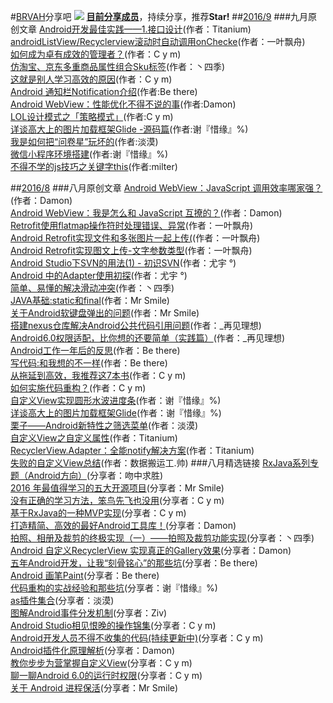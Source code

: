 #[BRVAH](https://github.com/CymChad/BaseRecyclerViewAdapterHelper)分享吧
![](https://github.com/CymChad/BRVAHST/blob/master/share.png)
**[目前分享成员](https://github.com/CymChad/BRVAHST/blob/master/Member.md)**，持续分享，推荐**Star!**
##[2016/9](https://github.com/CymChad/BRVAHST/blob/master/September.md)
###九月原创文章
[Android开发最佳实践——1.接口设计](http://loshine.me/2016/09/01/android-best-practice-p1-interface-design/)(作者：Titanium)  
[androidListView/Recyclerview滚动时自动调用onChecke](http://blog.csdn.net/jdsjlzx/article/details/52426868)(作者：一叶飘舟)  
[如何成为卓有成效的管理者？](http://www.jianshu.com/p/9240d7cbbb37)(作者：C y m)  
[仿淘宝、京东多重商品属性组合Sku标签](http://blog.csdn.net/qq_32763839/article/details/52449037)(作者：丶四季)  
[这就是别人学习高效的原因](http://www.jianshu.com/p/f01ec37c61e2)(作者：C y m)  
[Android 通知栏Notification介绍](http://www.jianshu.com/p/8c7558f4914b?utm_campaign=haruki&utm_content=note&utm_medium=reader_share&utm_source=qq)(作者:Be there)  
[Android WebView：性能优化不得不说的事](http://motalks.cn/2016/09/11/Android-WebView-JavaScript-3/)(作者:Damon)  
[LOL设计模式之「策略模式」](http://www.jianshu.com/p/47b711eab4c5)(作者:C y m)  
[详谈高大上的图片加载框架Glide -源码篇](http://blog.csdn.net/xiehuimx/article/details/52550990)(作者:谢『惜缘』%)  
[我是如何把“问卷星”玩坏的](http://www.jianshu.com/p/598b9dfcfaec)(作者:淡漠)  
[微信小程序环境搭建](http://blog.csdn.net/xiehuimx/article/details/52629657)(作者:谢『惜缘』%)  
[不得不学的js技巧之关键字this](http://www.jianshu.com/p/938aedb0f871)(作者:milter)

##[2016/8](https://github.com/CymChad/BRVAHST/blob/master/August.md)
###八月原创文章
[Android WebView：JavaScript 调用效率哪家强？](http://motalks.cn/2016/08/14/Android-WebView-JavaScript-1/)(作者：Damon)  
[Android WebView：我是怎么和 JavaScript 互撩的？](http://motalks.cn/2016/08/27/Android-WebView-JavaScript-2/)(作者：Damon)   
[Retrofit使用flatmap操作符时处理错误、异常](http://blog.csdn.net/jdsjlzx/article/details/52096405)(作者：一叶飘舟)  
[Android Retrofit实现文件和多张图片一起上传(](http://blog.csdn.net/jdsjlzx/article/details/52246114)(作者：一叶飘舟)  
[Android Retrofit实现图文上传-文字参数类型](http://blog.csdn.net/jdsjlzx/article/details/52301505)(作者：一叶飘舟)   
[Android Studio下SVN的用法(1) - 初识SVN](http://blog.csdn.net/bevislius/article/details/52193165)(作者：尤宇 °)  
[Android 中的Adapter使用初探](http://blog.csdn.net/bevislius/article/details/52347127)(作者：尤宇 °)   
[简单、易懂的解决滑动冲突](http://blog.csdn.net/qq_32763839/article/details/52193392)(作者：丶四季)  
[JAVA基础:static和final](http://blog.csdn.net/qq_16791055/article/details/52198898)(作者：Mr Smile)   
[关于Android软键盘弹出的问题](http://blog.csdn.net/qq_16791055/article/details/52343886)(作者：Mr Smile)   
[搭建nexus仓库解决Android公共代码引用问题](http://xdeveloper.cn/da-jian-nexuscang-ku-jie-jue-androidgong-gong-dai-ma-yin-wen-wen-ti/)(作者：_再见理想)  
[Android6.0权限适配，比你想的还要简单（实践篇）](http://xdeveloper.cn/android6-0quan-xian-gua-pei-bi-ni-xiang-de-huan-yao-jian-dan-2/)(作者：_再见理想)   
[Android工作一年后的反思](http://www.jianshu.com/p/b5da5752d532)(作者：Be there)    
[写代码:和我想的不一样](http://www.jianshu.com/p/4eb9d0c6e741)(作者：Be there)  
[从拖延到高效，我推荐这7本书](http://www.jianshu.com/p/dcd62fbece07)(作者：C y m)  
[如何实施代码重构？](http://www.jianshu.com/p/dac7979f5a29)(作者：C y m)  
 [自定义View实现圆形水波进度条](http://blog.csdn.net/xiehuimx/article/details/52198802)(作者：谢『惜缘』%)  
[详谈高大上的图片加载框架Glide](http://blog.csdn.net/xiehuimx/article/details/52349317)(作者：谢『惜缘』%)  
[栗子——Android新特性之筛选菜单](http://www.jianshu.com/p/56a9787e3f2f)(作者：淡漠)  
[自定义View之自定义属性](http://loshine.me/2016/08/13/custom-view-attrs/)(作者：Titanium)  
[RecyclerView.Adapter：全能notify解决方案](http://loshine.me/2016/08/25/a-universal-solution-of-recyclerview-adapter-notify/)(作者：Titanium)  
[失败的自定义View总结](http://blog.csdn.net/qq_27965461/article/details/52203994)(作者：数据搬运工.帅)
###八月精选链接
[RxJava系列专题（Android方向）](http://www.jianshu.com/collection/d79a6385bded)(分享者：吻中求胜)  
[2016 年最值得学习的五大开源项目](http://gold.xitu.io/entry/57c540d70a2b58006c06b817)(分享者：Mr Smile)  
[没有正确的学习方法，笨鸟先飞也没用](http://mp.weixin.qq.com/s?__biz=MzAwOTEzMTkzNw==&mid=2663315068&idx=1&sn=d1a0b03c417d7f4c3aba93ac2b66b65f&scene=2&srcid=0831dd6TFsuUZSnkZI7I71w9&from=timeline&isappinstalled=0#wechat_redirect)(分享者：C y m)  
[基于RxJava的一种MVP实现](http://dev.qq.com/topic/57bfef673c1174283d60bac0)(分享者：C y m)  
[打造精简、高效的最好Android工具库！](https://github.com/openproject/LessCode)(分享者：Damon)  
[拍照、相册及裁剪的终极实现（一）——拍照及裁剪功能实现](http://blog.csdn.net/harvic880925/article/details/43163175)(分享者：丶四季)  
[Android 自定义RecyclerView 实现真正的Gallery效果](http://blog.csdn.net/lmj623565791/article/details/38173061/)(分享者：Damon)  
[五年Android开发，让我“刻骨铭心”的那些坑](http://mp.weixin.qq.com/s?__biz=MzIwNjQ1NzQxNA==&mid=2247483658&idx=1&sn=451a063ef5bf3f3689e5af6153762fcd&scene=1&srcid=081912jNN9TJLf5BeZgdjTvl#rd)(分享者：Be there)  
[Android 画笔Paint](http://wuxiaolong.me/2016/08/20/Paint/)(分享者：Be there)  
[代码重构的实战经验和那些坑](http://www.codeceo.com/article/code-refactoring-hole.html#0-tsina-1-18456-397232819ff9a47a7b7e80a40613cfe1)(分享者：谢『惜缘』%)  
[as插件集合](http://mp.weixin.qq.com/s?__biz=MzI3MDE0NzYwNA==&mid=2651433634&idx=1&sn=e5f65d8a0a2b85f7c22d8ccd4cf96a39&scene=23&srcid=0721vQcDls3Ak34dZY1y3h7o#rd)(分享者：淡漠)  
[图解Android事件分发机制](http://www.jianshu.com/p/e99b5e8bd67b)(分享者：Ziv)  
[Android Studio相见恨晚的操作锦集](http://www.jianshu.com/p/bc8f6bfe12c6?utm_campaign=haruki&utm_content=note&utm_medium=reader_share&utm_source=qq)(分享者：C y m)  
[Android开发人员不得不收集的代码(持续更新中)](http://www.jianshu.com/p/72494773aace)(分享者：C y m)  
[Android插件化原理解析](http://weishu.me/2016/01/28/understand-plugin-framework-overview/)(分享者：Damon)  
[教你步步为营掌握自定义View](http://www.jianshu.com/p/d507e3514b65?utm_campaign=haruki&utm_content=note&utm_medium=reader_share&utm_source=qq)(分享者：C y m)  
[聊一聊Android 6.0的运行时权限](http://droidyue.com/blog/2016/01/17/understanding-marshmallow-runtime-permission/?comefrom=http://blogread.cn/news/)(分享者：C y m)    
[关于 Android 进程保活](http://www.jianshu.com/p/63aafe3c12af?utm_campaign=haruki&utm_content=note&utm_medium=reader_share&utm_source=qq)(分享者：Mr Smile)




















